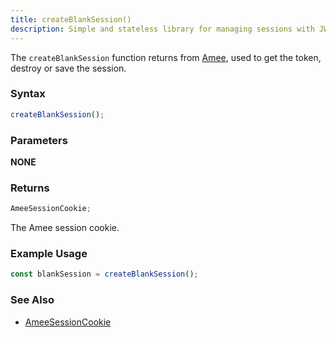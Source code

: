 ```yaml
---
title: createBlankSession()
description: Simple and stateless library for managing sessions with JWT.
---
```


The `createBlankSession` function returns from [Amee](/reference/functions/amee), used to get the token, destroy or save the session.

### Syntax

```ts
createBlankSession();
```

### Parameters

**NONE**

### Returns

```ts
AmeeSessionCookie;
```

The Amee session cookie.

### Example Usage

```ts
const blankSession = createBlankSession();
```

### See Also

- [AmeeSessionCookie](/reference/types/ameesessioncookie)
